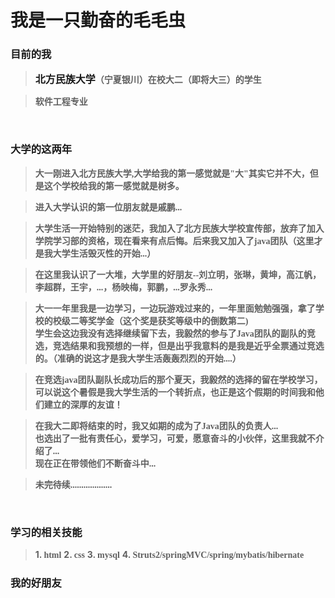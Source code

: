 
# **我是一只勤奋的毛毛虫**

### **目前的我**

>**<p><a herf="http://www.nwsni.edu.cn/" style="font-size:16px;font-family:微软雅黑;">北方民族大学</a>（宁夏银川）在校大二（即将大三）的学生<br/>**

>**软件工程专业**



<br/>


### **大学的这两年**

>**<font style="font-family:微软雅黑 ;">大一刚进入北方民族大学,大学给我的第一感觉就是"大"其实它并不大，但是这个学校给我的第一感觉就是树多。</font>**


><font style="font-family:微软雅黑 ;">**进入大学认识的第一位朋友就是戚鹏...**
</font>

>**<font style="font-family:微软雅黑 ;">大学生活一开始特别的迷茫，我加入了北方民族大学校宣传部，放弃了加入学院学习部的资格，现在看来有点后悔。后来我又加入了java团队（这里才是我大学生活毁灭性的开始...）</font>**


>**<font style="font-family:微软雅黑 ;">在这里我认识了一大堆，大学里的好朋友--刘立明，张琳，黄坤，高江帆，李超群，王宇，...，杨映梅，郭鹏，...罗永秀...</font>**


>**<font style="font-family:微软雅黑 ;">大一一年里我是一边学习，一边玩游戏过来的，一年里面勉勉强强，拿了学校的校级二等奖学金（这个奖是获奖等级中的倒数第二)<br />学生会这边我没有选择继续留下去，我毅然的参与了Java团队的副队的竞选，竞选结果和我预想的一样，但是出乎我意料的是我是近乎全票通过竞选的。（准确的说这才是我大学生活轰轰烈烈的开始....）</font>**


>**<font style="font-family:微软雅黑 ;">在竞选java团队副队长成功后的那个夏天，我毅然的选择的留在学校学习，可以说这个暑假是我大学生活的一个转折点，也正是这个假期的时间我和他们建立的深厚的友谊！</font>**

>**<font style="font-family:微软雅黑 ;">在我大二即将结束的时，我又如期的成为了Java团队的负责人...<br/>也选出了一批有责任心，爱学习，可爱，愿意奋斗的小伙伴，这里我就不介绍了...<br/>现在正在带领他们不断奋斗中...</font>**


>**<font style="font-family:微软雅黑 ;">未完待续...................</font>**

<br/>

### **学习的相关技能**


>**1. <font style="font-family:微软雅黑 ;">html</font>**
**2. <font style="font-family:微软雅黑 ;">css</font>**
**3. <font style="font-family:微软雅黑 ;">mysql</font>**
**4. <font style="font-family:微软雅黑 ;">Struts2/springMVC/spring/mybatis/hibernate</font>**


### **我的好朋友**

